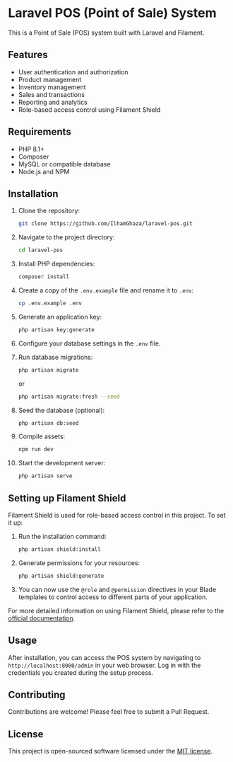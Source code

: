 
# Laravel POS (Point of Sale) System

This is a Point of Sale (POS) system built with Laravel and Filament.

## Features

- User authentication and authorization
- Product management
- Inventory management
- Sales and transactions
- Reporting and analytics
- Role-based access control using Filament Shield

## Requirements

- PHP 8.1+
- Composer
- MySQL or compatible database
- Node.js and NPM

## Installation

1. Clone the repository:

   ```bash
   git clone https://github.com/IlhamGhaza/laravel-pos.git
   ```

2. Navigate to the project directory:

   ```bash
   cd laravel-pos
   ```

3. Install PHP dependencies:

   ```bash
   composer install
   ```

4. Create a copy of the `.env.example` file and rename it to `.env`:

   ```bash
   cp .env.example .env
   ```

5. Generate an application key:

   ```bash
   php artisan key:generate
   ```

6. Configure your database settings in the `.env` file.

7. Run database migrations:

   ```bash
   php artisan migrate
   ```

   or
   
   ```bash
   php artisan migrate:fresh --seed 
   ```

9. Seed the database (optional):

   ```bash
   php artisan db:seed
   ```

10. Compile assets:

    ```bash
    npm run dev
    ```

11. Start the development server:

    ```bash
    php artisan serve
    ```

## Setting up Filament Shield

Filament Shield is used for role-based access control in this project. To set it up:

1. Run the installation command:

    ```bash
    php artisan shield:install
    ```

2. Generate permissions for your resources:

    ```bash
    php artisan shield:generate
    ```

3. You can now use the `@role` and `@permission` directives in your Blade templates to control access to different parts of your application.

For more detailed information on using Filament Shield, please refer to the [official documentation](https://github.com/bezhanSalleh/filament-shield).

## Usage

After installation, you can access the POS system by navigating to `http://localhost:8000/admin` in your web browser. Log in with the credentials you created during the setup process.

## Contributing

Contributions are welcome! Please feel free to submit a Pull Request.

## License

This project is open-sourced software licensed under the [MIT license](https://opensource.org/licenses/MIT).
